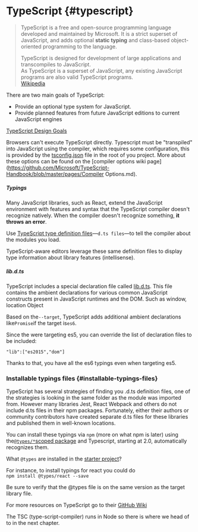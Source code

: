 # TypeScript {#typescript}

> TypeScript is a free and open-source programming language developed and maintained by Microsoft. It is a strict superset of JavaScript, and adds optional **static typing** and class-based object-oriented programming to the language.
>
> TypeScript is designed for development of large applications and transcompiles to JavaScript.  
> As TypeScript is a superset of JavaScript, any existing JavaScript programs are also valid TypeScript programs.  
> [Wikipedia](https://www.gitbook.com/book/psvensso/react/edit#)

There are two main goals of TypeScript:

* Provide an optional type system for JavaScript.
* Provide planned features from future JavaScript editions to current JavaScript engines

[TypeScript Design Goals](https://github.com/Microsoft/TypeScript/wiki/TypeScript-Design-Goals#non-goals)

Browsers can't execute TypeScript directly. Typescript must be "transpiled" into JavaScript using the compiler, which requires some configuration, this is provided by the [tsconfig.json](https://raw.githubusercontent.com/Psvensso/react-starter/master/tsconfig.json) file in the root of you project. More about these options can be found on the [compiler options wiki page](https://github.com/Microsoft/TypeScript-Handbook/blob/master/pages/Compiler Options.md).

##### Typings

Many JavaScript libraries, such as React, extend the JavaScript environment with features and syntax that the TypeScript compiler doesn't recognize natively. When the compiler doesn't recognize something, **it throws an error**.

Use [TypeScript type definition files](https://www.typescriptlang.org/docs/handbook/writing-declaration-files.html)—`d.ts files`—to tell the compiler about the modules you load.

TypeScript-aware editors leverage these same definition files to display type information about library features \(intellisense\).

##### lib.d.ts

TypeScript includes a special declaration file called [lib.d.ts](https://github.com/Microsoft/TypeScript/blob/master/lib/lib.d.ts). This file contains the ambient declarations for various common JavaScript constructs present in JavaScript runtimes and the DOM. Such as window, location Object

Based on the`--target`, TypeScript adds additional ambient declarations like`Promise`if the target is`es6`.

Since the were targeting es5, you can override the list of declaration files to be included:

```
"lib":["es2015","dom"]
```

Thanks to that, you have all the es6 typings even when targeting es5.

### Installable typings files {#installable-typings-files}

TypeScript has several strategies of finding you .d.ts definition files, one of the strategies is looking in the same folder as the module was imported from. However many libraries Jest, React Webpack and others do not include d.ts files in their npm packages. Fortunately, either their authors or community contributors have created separate d.ts files for these libraries and published them in well-known locations.

You can install these typings via `npm` \(more on what npm is later\) using the[`@types/*`scoped package](http://www.typescriptlang.org/docs/handbook/declaration-files/consumption.html) and Typescript, starting at 2.0, automatically recognizes them.

What `@types` are installed in the [starter project](https://github.com/Psvensso/react-starter)?

For instance, to install typings for react you could do  
`npm install @types/react --save`

Be sure to verify that the @types file is on the same version as the target library file.

For more resources on TypeScript go to their [GitHub Wiki](https://github.com/Microsoft/TypeScript/wiki)

The TSC \(type-script-compiler\) runs in Node so there is where we head of to in the next chapter.

